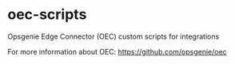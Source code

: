 # oec-scripts
Opsgenie Edge Connector (OEC) custom scripts for integrations

For more information about OEC: https://github.com/opsgenie/oec

